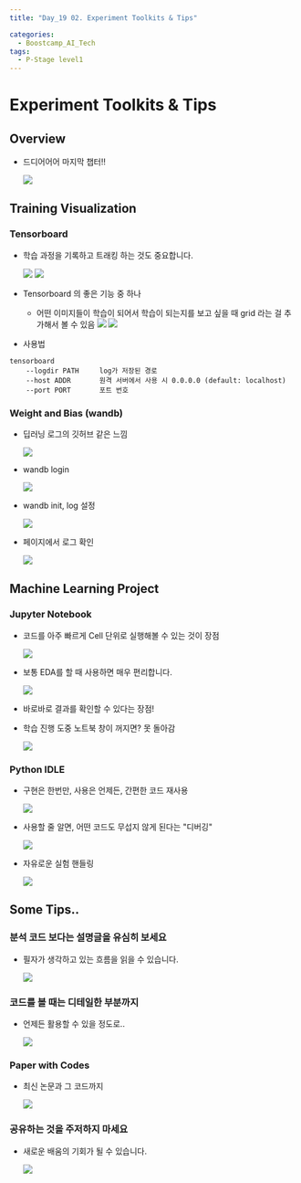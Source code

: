 ```yaml
---
title: "Day_19 02. Experiment Toolkits & Tips"

categories:
  - Boostcamp_AI_Tech
tags:
  - P-Stage level1
---
```


# Experiment Toolkits & Tips

## Overview

- 드디어어어 마지막 챕터!!

    ![]({{site.url}}/assets/images/chrome-capture.gif)

## Training Visualization

### Tensorboard

- 학습 과정을 기록하고 트래킹 하는 것도 중요합니다.

    ![]({{site.url}}/assets/images/2021-08-27-10-39-43.png)
    ![]({{site.url}}/assets/images/2021-08-27-10-39-49.png)

- Tensorboard 의 좋은 기능 중 하나
  - 어떤 이미지들이 학습이 되어서 학습이 되는지를 보고 싶을 때 grid 라는 걸 추가해서 볼 수 있음
    ![]({{site.url}}/assets/images/2021-08-27-10-40-52.png)
    ![]({{site.url}}/assets/images/2021-08-27-10-41-01.png)

- 사용법

```
tensorboard 
    --logdir PATH     log가 저장된 경로
    --host ADDR       원격 서버에서 사용 시 0.0.0.0 (default: localhost)
    --port PORT       포트 번호
```

### Weight and Bias (wandb)

- 딥러닝 로그의 깃허브 같은 느낌

    ![]({{site.url}}/assets/images/2021-08-27-10-45-56.png)

- wandb login

    ![]({{site.url}}/assets/images/2021-08-27-10-46-43.png)

- wandb init, log 설정

    ![]({{site.url}}/assets/images/2021-08-27-10-47-36.png)

- 페이지에서 로그 확인

    ![]({{site.url}}/assets/images/2021-08-27-10-48-15.png)

## Machine Learning Project

### Jupyter Notebook

- 코드를 아주 빠르게 Cell 단위로 실행해볼 수 있는 것이 장점

    ![]({{site.url}}/assets/images/2021-08-27-10-49-55.png)

- 보통 EDA를 할 때 사용하면 매우 편리합니다.

    ![]({{site.url}}/assets/images/2021-08-27-10-50-44.png)

- 바로바로 결과를 확인할 수 있다는 장점!

- 학습 진행 도중 노트북 창이 꺼지면? 못 돌아감

    ![]({{site.url}}/assets/images/2021-08-27-10-52-04.png)

### Python IDLE

- 구현은 한번만, 사용은 언제든, 간편한 코드 재사용

    ![]({{site.url}}/assets/images/2021-08-27-10-54-51.png)

- 사용할 줄 알면, 어떤 코드도 무섭지 않게 된다는 "디버깅"

    ![]({{site.url}}/assets/images/2021-08-27-10-56-05.png)

- 자유로운 실험 핸들링

    ![]({{site.url}}/assets/images/2021-08-27-10-57-16.png)

## Some Tips..

### 분석 코드 보다는 설명글을 유심히 보세요

- 필자가 생각하고 있는 흐름을 읽을 수 있습니다.

    ![]({{site.url}}/assets/images/2021-08-27-10-59-33.png)

### 코드를 볼 때는 디테일한 부분까지

- 언제든 활용할 수 있을 정도로..

    ![]({{site.url}}/assets/images/2021-08-27-11-01-21.png)

### Paper with Codes

- 최신 논문과 그 코드까지

    ![]({{site.url}}/assets/images/2021-08-27-11-02-38.png)

### 공유하는 것을 주저하지 마세요

- 새로운 배움의 기회가 될 수 있습니다.

    ![]({{site.url}}/assets/images/2021-08-27-11-03-19.png)

